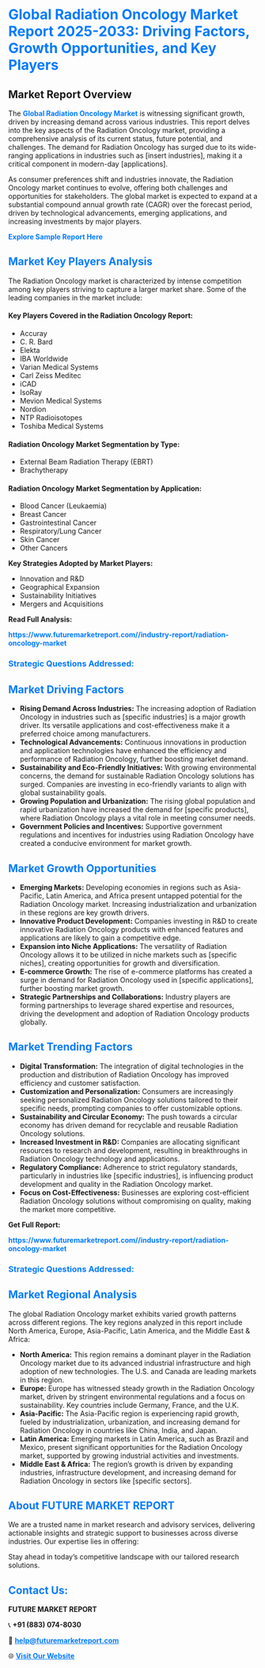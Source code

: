 <h1 style="color: #007BFF;">Global Radiation Oncology Market Report 2025-2033: Driving Factors, Growth Opportunities, and Key Players</h1>

<section id="overview">
<h2>Market Report Overview</h2>
<p>The <a href="https://www.futuremarketreport.com//industry-report/radiation-oncology-market" style="color: #007BFF; text-decoration: none;"><strong>Global Radiation Oncology Market</strong></a> is witnessing significant growth, driven by increasing demand across various industries. This report delves into the key aspects of the Radiation Oncology market, providing a comprehensive analysis of its current status, future potential, and challenges. The demand for Radiation Oncology has surged due to its wide-ranging applications in industries such as [insert industries], making it a critical component in modern-day [applications].</p>
<p>As consumer preferences shift and industries innovate, the Radiation Oncology market continues to evolve, offering both challenges and opportunities for stakeholders. The global market is expected to expand at a substantial compound annual growth rate (CAGR) over the forecast period, driven by technological advancements, emerging applications, and increasing investments by major players.</p>
</section>

<section id="overview">
<p><a href="https://www.futuremarketreport.com//request-sample/reportId=91451" style="color: #007BFF; text-decoration: none;"><strong>Explore Sample Report Here</strong></a></p>
</section>

<section id="key-players">
<h2 style="color: #007BFF;">Market Key Players Analysis</h2>
<p>The Radiation Oncology market is characterized by intense competition among key players striving to capture a larger market share. Some of the leading companies in the market include:</p>
<h4>Key Players Covered in the Radiation Oncology Report:</h4>
<ul><li>Accuray</li><li>C. R. Bard</li><li>Elekta</li><li>IBA Worldwide</li><li>Varian Medical Systems</li><li>Carl Zeiss Meditec</li><li>iCAD</li><li>IsoRay</li><li>Mevion Medical Systems</li><li>Nordion</li><li>NTP Radioisotopes</li><li>Toshiba Medical Systems</li></ul>
<h4>Radiation Oncology Market Segmentation by Type:</h4>
<ul><li>External Beam Radiation Therapy (EBRT)</li><li>Brachytherapy</li></ul>

<h4>Radiation Oncology Market Segmentation by Application:</h4>
<ul><li>Blood Cancer (Leukaemia)</li><li>Breast Cancer</li><li>Gastrointestinal Cancer</li><li>Respiratory/Lung Cancer</li><li>Skin Cancer</li><li>Other Cancers</li></ul>
<p><strong>Key Strategies Adopted by Market Players:</strong></p>
<ul>
<li>Innovation and R&D</li>
<li>Geographical Expansion</li>
<li>Sustainability Initiatives</li>
<li>Mergers and Acquisitions</li>
</ul>
</section>

<section>
<p><strong>Read Full Analysis: </strong></p><a href="https://www.futuremarketreport.com//industry-report/radiation-oncology-market" style="color: #007BFF; text-decoration: none;"><strong>https://www.futuremarketreport.com//industry-report/radiation-oncology-market</strong></a>
<h3 style="color: #007BFF;">Strategic Questions Addressed:</h3>
</section>

<section id="driving-factors">
<h2 style="color: #007BFF;">Market Driving Factors</h2>
<ul>
<li><strong>Rising Demand Across Industries:</strong> The increasing adoption of Radiation Oncology in industries such as [specific industries] is a major growth driver. Its versatile applications and cost-effectiveness make it a preferred choice among manufacturers.</li>
<li><strong>Technological Advancements:</strong> Continuous innovations in production and application technologies have enhanced the efficiency and performance of Radiation Oncology, further boosting market demand.</li>
<li><strong>Sustainability and Eco-Friendly Initiatives:</strong> With growing environmental concerns, the demand for sustainable Radiation Oncology solutions has surged. Companies are investing in eco-friendly variants to align with global sustainability goals.</li>
<li><strong>Growing Population and Urbanization:</strong> The rising global population and rapid urbanization have increased the demand for [specific products], where Radiation Oncology plays a vital role in meeting consumer needs.</li>
<li><strong>Government Policies and Incentives:</strong> Supportive government regulations and incentives for industries using Radiation Oncology have created a conducive environment for market growth.</li>
</ul>
</section>

<section id="growth-opportunities">
<h2 style="color: #007BFF;">Market Growth Opportunities</h2>
<ul>
<li><strong>Emerging Markets:</strong> Developing economies in regions such as Asia-Pacific, Latin America, and Africa present untapped potential for the Radiation Oncology market. Increasing industrialization and urbanization in these regions are key growth drivers.</li>
<li><strong>Innovative Product Development:</strong> Companies investing in R&D to create innovative Radiation Oncology products with enhanced features and applications are likely to gain a competitive edge.</li>
<li><strong>Expansion into Niche Applications:</strong> The versatility of Radiation Oncology allows it to be utilized in niche markets such as [specific niches], creating opportunities for growth and diversification.</li>
<li><strong>E-commerce Growth:</strong> The rise of e-commerce platforms has created a surge in demand for Radiation Oncology used in [specific applications], further boosting market growth.</li>
<li><strong>Strategic Partnerships and Collaborations:</strong> Industry players are forming partnerships to leverage shared expertise and resources, driving the development and adoption of Radiation Oncology products globally.</li>
</ul>
</section>

<section id="trending-factors">
<h2 style="color: #007BFF;">Market Trending Factors</h2>
<ul>
<li><strong>Digital Transformation:</strong> The integration of digital technologies in the production and distribution of Radiation Oncology has improved efficiency and customer satisfaction.</li>
<li><strong>Customization and Personalization:</strong> Consumers are increasingly seeking personalized Radiation Oncology solutions tailored to their specific needs, prompting companies to offer customizable options.</li>
<li><strong>Sustainability and Circular Economy:</strong> The push towards a circular economy has driven demand for recyclable and reusable Radiation Oncology solutions.</li>
<li><strong>Increased Investment in R&D:</strong> Companies are allocating significant resources to research and development, resulting in breakthroughs in Radiation Oncology technology and applications.</li>
<li><strong>Regulatory Compliance:</strong> Adherence to strict regulatory standards, particularly in industries like [specific industries], is influencing product development and quality in the Radiation Oncology market.</li>
<li><strong>Focus on Cost-Effectiveness:</strong> Businesses are exploring cost-efficient Radiation Oncology solutions without compromising on quality, making the market more competitive.</li>
</ul>
</section>

<section>
<p><strong>Get Full Report: </strong></p><a href="https://www.futuremarketreport.com//industry-report/radiation-oncology-market" style="color: #007BFF; text-decoration: none;"><strong>https://www.futuremarketreport.com//industry-report/radiation-oncology-market</strong></a>
<h3 style="color: #007BFF;">Strategic Questions Addressed:</h3>
</section>


<section id="regional-analysis">
<h2 style="color: #007BFF;">Market Regional Analysis</h2>
<p>The global Radiation Oncology market exhibits varied growth patterns across different regions. The key regions analyzed in this report include North America, Europe, Asia-Pacific, Latin America, and the Middle East & Africa:</p>
<ul>
<li><strong>North America:</strong> This region remains a dominant player in the Radiation Oncology market due to its advanced industrial infrastructure and high adoption of new technologies. The U.S. and Canada are leading markets in this region.</li>
<li><strong>Europe:</strong> Europe has witnessed steady growth in the Radiation Oncology market, driven by stringent environmental regulations and a focus on sustainability. Key countries include Germany, France, and the U.K.</li>
<li><strong>Asia-Pacific:</strong> The Asia-Pacific region is experiencing rapid growth, fueled by industrialization, urbanization, and increasing demand for Radiation Oncology in countries like China, India, and Japan.</li>
<li><strong>Latin America:</strong> Emerging markets in Latin America, such as Brazil and Mexico, present significant opportunities for the Radiation Oncology market, supported by growing industrial activities and investments.</li>
<li><strong>Middle East & Africa:</strong> The region’s growth is driven by expanding industries, infrastructure development, and increasing demand for Radiation Oncology in sectors like [specific sectors].</li>
</ul>
</section>

<footer>
<h2 style="color: #007BFF;">About FUTURE MARKET REPORT</h2>
<p>We are a trusted name in market research and advisory services, delivering actionable insights and strategic support to businesses across diverse industries. Our expertise lies in offering:</p>

<p>Stay ahead in today’s competitive landscape with our tailored research solutions.</p>

<h2 style="color: #007BFF;">Contact Us:</h2>
<p><strong>FUTURE MARKET REPORT</strong></p>
<p>📞 <strong>+91 (883) 074-8030</strong></p>
<p>📧 <strong><a href="mailto:help@futuremarketreport.com" style="color: #007BFF;">help@futuremarketreport.com</a></strong></p>
<p>🌐 <strong><a href="https://www.futuremarketreport.com/" style="color: #007BFF;">Visit Our Website</a></strong></p>
</footer>